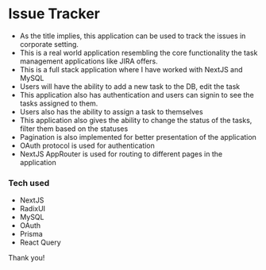 # Issue Tracker

- As the title implies, this application can be used to track the issues in corporate setting.
- This is a real world application resembling the core functionality the task management applications like JIRA offers.
- This is a full stack application where I have worked with NextJS and MySQL
- Users will have the ability to add a new task to the DB, edit the task
- This application also has authentication and users can signin to see the tasks assigned to them.
- Users also has the ability to assign a task to themselves
- This application also gives the ability to change the status of the tasks, filter them based on the statuses
- Pagination is also implemented for better presentation of the application
- OAuth protocol is used for authentication
- NextJS AppRouter is used for routing to different pages in the application

### Tech used

- NextJS
- RadixUI
- MySQL
- OAuth
- Prisma
- React Query

Thank you!
